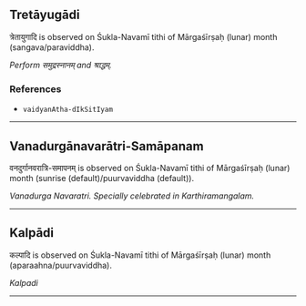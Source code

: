 ## Tretāyugādi
त्रेतायुगादि is observed on Śukla-Navamī tithi of Mārgaśīrṣaḥ (lunar) month (sangava/paraviddha).

_Perform समुद्रस्नानम् and श्राद्धम्._
### References
* `vaidyanAtha-dIkSitIyam`


---
## Vanadurgānavarātri-Samāpanam
वनदुर्गानवरात्रि-समापनम् is observed on Śukla-Navamī tithi of Mārgaśīrṣaḥ (lunar) month (sunrise (default)/puurvaviddha (default)).

_Vanadurga Navaratri. Specially celebrated in Karthiramangalam._

---
## Kalpādi
कल्पादि is observed on Śukla-Navamī tithi of Mārgaśīrṣaḥ (lunar) month (aparaahna/puurvaviddha).

_Kalpadi_

---
